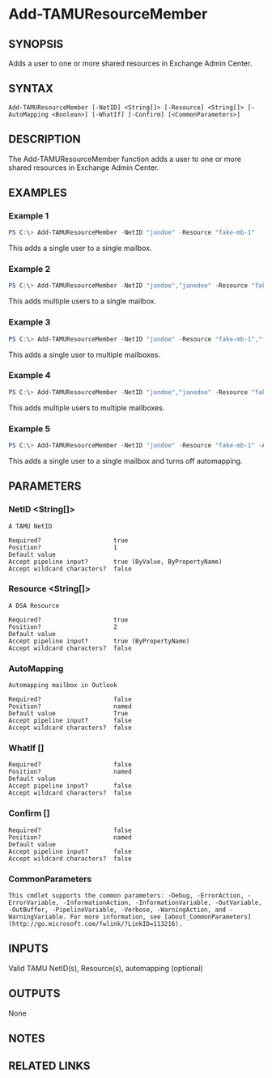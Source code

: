# Add-TAMUResourceMember

## SYNOPSIS

Adds a user to one or more shared resources in Exchange Admin Center.

## SYNTAX

```
Add-TAMUResourceMember [-NetID] <String[]> [-Resource] <String[]> [-AutoMapping <Boolean>] [-WhatIf] [-Confirm] [<CommonParameters>]
```

## DESCRIPTION

The Add-TAMUResourceMember function adds a user to one or more shared resources in Exchange Admin Center.

## EXAMPLES

### Example 1
```powershell
PS C:\> Add-TAMUResourceMember -NetID "jondoe" -Resource "fake-mb-1"
```

This adds a single user to a single mailbox.

### Example 2
```powershell
PS C:\> Add-TAMUResourceMember -NetID "jondoe","janedoe" -Resource "fake-mb-1"
```

This adds multiple users to a single mailbox.

### Example 3
```powershell
PS C:\> Add-TAMUResourceMember -NetID "jondoe" -Resource "fake-mb-1","fake-mb-2"
```

This adds a single user to multiple mailboxes.

### Example 4
```powershell
PS C:\> Add-TAMUResourceMember -NetID "jondoe","janedoe" -Resource "fake-mb-1","fake-mb-2"
```

This adds multiple users to multiple mailboxes.

### Example 5
```powershell
PS C:\> Add-TAMUResourceMember -NetID "jondoe" -Resource "fake-mb-1" -AutoMapping:$false
```

This adds a single user to a single mailbox and turns off automapping.

## PARAMETERS

### NetID <String[]>

    A TAMU NetID

    Required?                    true
    Position?                    1
    Default value
    Accept pipeline input?       true (ByValue, ByPropertyName)
    Accept wildcard characters?  false

### Resource <String[]>

    A DSA Resource

    Required?                    true
    Position?                    2
    Default value
    Accept pipeline input?       true (ByPropertyName)
    Accept wildcard characters?  false

### AutoMapping <Boolean>

    Automapping mailbox in Outlook

    Required?                    false
    Position?                    named
    Default value                True
    Accept pipeline input?       false
    Accept wildcard characters?  false

### WhatIf [<SwitchParameter>]

    Required?                    false
    Position?                    named
    Default value
    Accept pipeline input?       false
    Accept wildcard characters?  false

### Confirm [<SwitchParameter>]

    Required?                    false
    Position?                    named
    Default value
    Accept pipeline input?       false
    Accept wildcard characters?  false

### CommonParameters

    This cmdlet supports the common parameters: -Debug, -ErrorAction, -ErrorVariable, -InformationAction, -InformationVariable, -OutVariable, -OutBuffer, -PipelineVariable, -Verbose, -WarningAction, and -WarningVariable. For more information, see [about_CommonParameters](http://go.microsoft.com/fwlink/?LinkID=113216).

## INPUTS

Valid TAMU NetID(s), Resource(s), automapping (optional)

## OUTPUTS

None

## NOTES

## RELATED LINKS
